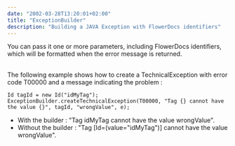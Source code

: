 ```yaml
---
date: "2002-03-28T13:20:01+02:00"
title: "ExceptionBuilder"
description: "Building a JAVA Exception with FlowerDocs identifiers"
---
```



You can pass it one or more parameters, including FlowerDocs identifiers, which will be formatted when the error message is returned. 

<br/>
The following example shows how to create a TechnicalException with error code T00000 and a message indicating the problem :

	Id tagId = new Id("idMyTag");
	ExceptionBuilder.createTechnicalException(T00000, "Tag {} cannot have the value {}", tagId, "wrongValue", e);

* With the builder : "Tag idMyTag cannot have the value wrongValue".
* Without the builder : "Tag [Id=(value="idMyTag")] cannot have the value wrongValue".